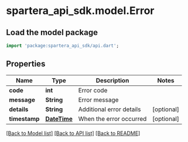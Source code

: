 # spartera_api_sdk.model.Error

## Load the model package
```dart
import 'package:spartera_api_sdk/api.dart';
```

## Properties
Name | Type | Description | Notes
------------ | ------------- | ------------- | -------------
**code** | **int** | Error code | 
**message** | **String** | Error message | 
**details** | **String** | Additional error details | [optional] 
**timestamp** | [**DateTime**](DateTime.md) | When the error occurred | [optional] 

[[Back to Model list]](../README.md#documentation-for-models) [[Back to API list]](../README.md#documentation-for-api-endpoints) [[Back to README]](../README.md)


